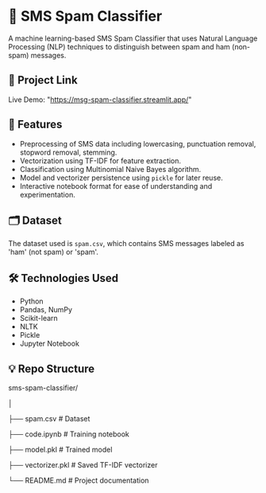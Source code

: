 # 📱 SMS Spam Classifier

A machine learning-based SMS Spam Classifier that uses Natural Language Processing (NLP) techniques to distinguish between spam and ham (non-spam) messages.

## 🔗 Project Link  
Live Demo: "https://msg-spam-classifier.streamlit.app/"

## 🚀 Features

- Preprocessing of SMS data including lowercasing, punctuation removal, stopword removal, stemming.
- Vectorization using TF-IDF for feature extraction.
- Classification using Multinomial Naive Bayes algorithm.
- Model and vectorizer persistence using `pickle` for later reuse.
- Interactive notebook format for ease of understanding and experimentation.

## 🗂️ Dataset

The dataset used is `spam.csv`, which contains SMS messages labeled as 'ham' (not spam) or 'spam'.

## 🛠️ Technologies Used

- Python
- Pandas, NumPy
- Scikit-learn
- NLTK
- Pickle
- Jupyter Notebook

## 💡 Repo Structure

sms-spam-classifier/

│

├── spam.csv                 # Dataset

├── code.ipynb               # Training notebook

├── model.pkl                # Trained model

├── vectorizer.pkl           # Saved TF-IDF vectorizer

└── README.md                # Project documentation

